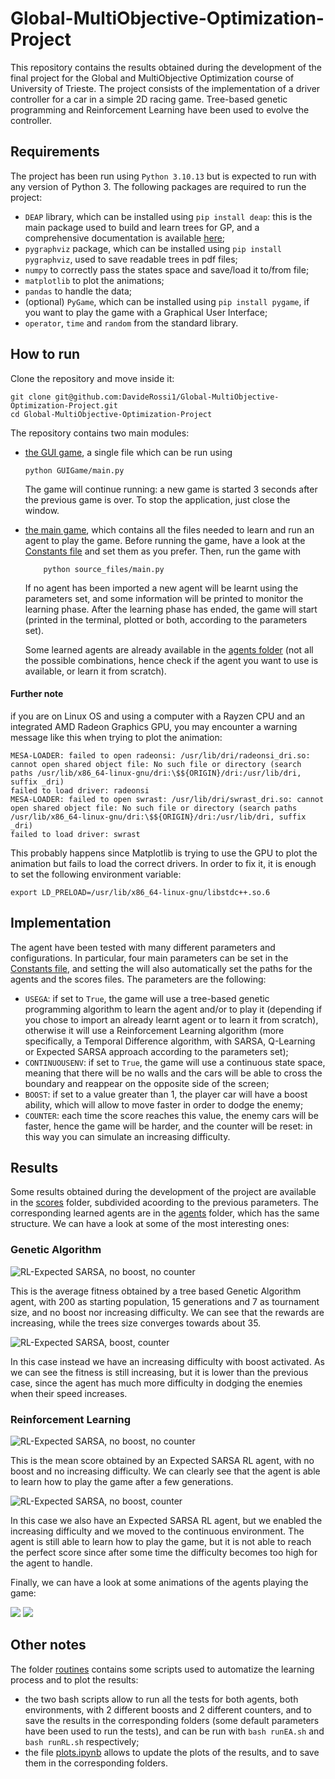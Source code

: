# Global-MultiObjective-Optimization-Project
This repository contains the results obtained during the development of the final project for the Global and MultiObjective Optimization course of University of Trieste. The project consists of the implementation of a driver controller for a car in a simple 2D racing game. Tree-based genetic programming and Reinforcement Learning have been used to evolve the controller. 

## Requirements
The project has been run using `Python 3.10.13` but is expected to run with any version of Python 3. The following packages are required to run the project:

- `DEAP` library, which can be installed using `pip install deap`: this is the main package used to build and learn trees for GP, and a comprehensive documentation is available [here](https://deap.readthedocs.io/en/);
- `pygraphviz` package, which can be installed using `pip install pygraphviz`, used to save readable trees in pdf files;
- `numpy` to correctly pass the states space and save/load it to/from file;
- `matplotlib` to plot the animations;
- `pandas` to handle the data;
- (optional) `PyGame`, which can be installed using `pip install pygame`, if you want to play the game with a Graphical User Interface;
- `operator`, `time` and `random` from the standard library.
  
## How to run
Clone the repository and move inside it:
```shell
git clone git@github.com:DavideRossi1/Global-MultiObjective-Optimization-Project.git
cd Global-MultiObjective-Optimization-Project
```
The repository contains two main modules:

- [the GUI game](GUIGame/), a single file which can be run using
  
    ```shell
    python GUIGame/main.py 
    ```
    
    The game will continue running: a new game is started 3 seconds after the previous game is over. To stop the application, just close the window.

- [the main game](source_files/), which contains all the files needed to learn and run an agent to play the game. Before running the game, have a look at the [Constants file](source_files/Constants.py) and set them as you prefer. Then, run the game with
    ```shell
        python source_files/main.py
    ```
    If no agent has been imported a new agent will be learnt using the parameters set, and some information will be printed to monitor the learning phase.
    After the learning phase has ended, the game will start (printed in the terminal, plotted or both, according to the parameters set).

    Some learned agents are already available in the [agents folder](agents/) (not all the possible combinations, hence check if the agent you want to use is available, or learn it from scratch).

#### Further note
if you are on Linux OS and using a computer with a Rayzen CPU and an integrated AMD Radeon Graphics GPU, you may encounter a warning message like this when trying to plot the animation:
```shell
MESA-LOADER: failed to open radeonsi: /usr/lib/dri/radeonsi_dri.so: cannot open shared object file: No such file or directory (search paths /usr/lib/x86_64-linux-gnu/dri:\$${ORIGIN}/dri:/usr/lib/dri, suffix _dri)
failed to load driver: radeonsi
MESA-LOADER: failed to open swrast: /usr/lib/dri/swrast_dri.so: cannot open shared object file: No such file or directory (search paths /usr/lib/x86_64-linux-gnu/dri:\$${ORIGIN}/dri:/usr/lib/dri, suffix _dri)
failed to load driver: swrast
```
This probably happens since Matplotlib is trying to use the GPU to plot the animation but fails to load the correct drivers.
In order to fix it, it is enough to set the following environment variable:
```shell
export LD_PRELOAD=/usr/lib/x86_64-linux-gnu/libstdc++.so.6
```

## Implementation
The agent have been tested with many different parameters and configurations. In particular, four main parameters can be set in the [Constants file](source_files/Constants.py), and setting the will also automatically set the paths for the agents and the scores files. The parameters are the following:
- `USEGA`: if set to `True`, the game will use a tree-based genetic programming algorithm to learn the agent and/or to play it (depending if you chose to import an already learnt agent or to learn it from scratch), otherwise it will use a Reinforcement Learning algorithm (more specifically, a Temporal Difference algorithm, with SARSA, Q-Learning or Expected SARSA approach according to the parameters set);
- `CONTINUOUSENV`: if set to `True`, the game will use a continuous state space, meaning that there will be no walls and the cars will be able to cross the boundary and reappear on the opposite side of the screen;
- `BOOST`: if set to a value greater than 1, the player car will have a boost ability, which will allow to move faster in order to dodge the enemy;
- `COUNTER`: each time the score reaches this value, the enemy cars will be faster, hence the game will be harder, and the counter will be reset: in this way you can simulate an increasing difficulty.


## Results

Some results obtained during the development of the project are available in the [scores](scores/) folder, subdivided acoording to the previous parameters. The corresponding learned agents are in the [agents](agents/) folder, which has the same structure. We can have a look at some of the most interesting ones:

### Genetic Algorithm

![RL-Expected SARSA, no boost, no counter](scores/AgentGA/StandardSpace/noBoost/noCounter/pop200_ngen15_tsz7.png)

This is the average fitness obtained by a tree based Genetic Algorithm agent, with 200 as starting population, 15 generations and 7 as tournament size, and no boost nor increasing difficulty. We can see that the rewards are increasing, while the trees size converges towards about 35.

![RL-Expected SARSA, boost, counter](scores/AgentGA/StandardSpace/boost/counter/pop200_ngen15_tsz7.png)

In this case instead we have an increasing difficulty with boost activated. As we can see the fitness is still increasing, but it is lower than the previous case, since the agent has much more difficulty in dodging the enemies when their speed increases.

### Reinforcement Learning

![RL-Expected SARSA, no boost, no counter](scores/AgentRL/StandardSpace/noBoost/noCounter/neps10_epsz200_thr1000_ExpectedSARSA.png)

This is the mean score obtained by an Expected SARSA RL agent, with no boost and no increasing difficulty. We can clearly see that the agent is able to learn how to play the game after a few generations.

![RL-Expected SARSA, no boost, counter](scores/AgentRL/ContinuousSpace/noBoost/counter/neps10_epsz100_thr1000_ExpectedSARSA.png)

In this case we also have an Expected SARSA RL agent, but we enabled the increasing difficulty and we moved to the continuous environment. The agent is still able to learn how to play the game, but it is not able to reach the perfect score since after some time the difficulty becomes too high for the agent to handle.

Finally, we can have a look at some animations of the agents playing the game:


<img src="scores/AgentRL/StandardSpace/noBoost/noCounter/neps100_epsz10_thr1000_ExpectedSARSA.gif"/>


<img src="scores/AgentRL/StandardSpace/noBoost/counter/neps500_epsz10_thr800_ExpectedSARSA.gif"/>


## Other notes
The folder [routines](routines/) contains some scripts used to automatize the learning process and to plot the results: 
- the two bash scripts allow to run all the tests for both agents, both environments, with 2 different boosts and 2 different counters, and to save the results in the corresponding folders (some default parameters have been used to run the tests), and can be run with `bash runEA.sh` and `bash runRL.sh` respectively;
- the file [plots.ipynb](routines/plots.ipynb) allows to update the plots of the results, and to save them in the corresponding folders.